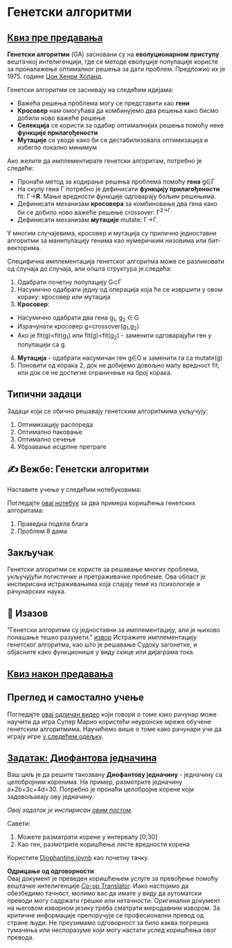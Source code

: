 <!--
CO_OP_TRANSLATOR_METADATA:
{
  "original_hash": "893aa368cb485da704b466a0f3775587",
  "translation_date": "2025-08-25T23:19:09+00:00",
  "source_file": "lessons/6-Other/21-GeneticAlgorithms/README.md",
  "language_code": "sr"
}
-->
# Генетски алгоритми

## [Квиз пре предавања](https://ff-quizzes.netlify.app/en/ai/quiz/41)

**Генетски алгоритми** (GA) засновани су на **еволуционарном приступу** вештачкој интелигенцији, где се методе еволуције популације користе за проналажење оптималног решења за дати проблем. Предложио их је 1975. године [Џон Хенри Холанд](https://wikipedia.org/wiki/John_Henry_Holland).

Генетски алгоритми се заснивају на следећим идејама:

* Важећа решења проблема могу се представити као **гени**
* **Кросовер** нам омогућава да комбинујемо два решења како бисмо добили ново важеће решење
* **Селекција** се користи за одабир оптималнијих решења помоћу неке **функције прилагођености**
* **Мутације** се уводе како би се дестабилизовала оптимизација и избегло локално минимум

Ако желите да имплементирате генетски алгоритам, потребно је следеће:

 * Пронаћи метод за кодирање решења проблема помоћу **гена** g∈Γ
 * На скупу гена Γ потребно је дефинисати **функцију прилагођености** fit: Γ→**R**. Мање вредности функције одговарају бољим решењима.
 * Дефинисати механизам **кросовера** за комбиновање два гена како би се добило ново важеће решење crossover: Γ<sup>2</sub>→Γ.
 * Дефинисати механизам **мутације** mutate: Γ→Γ.

У многим случајевима, кросовер и мутација су прилично једноставни алгоритми за манипулацију генима као нумеричким низовима или бит-векторима.

Специфична имплементација генетског алгоритма може се разликовати од случаја до случаја, али општа структура је следећа:

1. Одабрати почетну популацију G⊂Γ
2. Насумично одабрати једну од операција која ће се извршити у овом кораку: кросовер или мутација
3. **Кросовер**:
  * Насумично одабрати два гена g<sub>1</sub>, g<sub>2</sub> ∈ G
  * Израчунати кросовер g=crossover(g<sub>1</sub>,g<sub>2</sub>)
  * Ако је fit(g)<fit(g<sub>1</sub>) или fit(g)<fit(g<sub>2</sub>) - заменити одговарајући ген у популацији са g.
4. **Мутација** - одабрати насумичан ген g∈G и заменити га са mutate(g)
5. Поновити од корака 2, док не добијемо довољно малу вредност fit, или док се не достигне ограничење на број корака.

## Типични задаци

Задаци који се обично решавају генетским алгоритмима укључују:

1. Оптимизацију распореда
1. Оптимално паковање
1. Оптимално сечење
1. Убрзавање исцрпне претраге

## ✍️ Вежбе: Генетски алгоритми

Наставите учење у следећим нотебуковима:

Погледајте [овај нотебук](../../../../../lessons/6-Other/21-GeneticAlgorithms/Genetic.ipynb) за два примера коришћења генетских алгоритама:

1. Праведна подела блага
1. Проблем 8 дама

## Закључак

Генетски алгоритми се користе за решавање многих проблема, укључујући логистичке и претраживачке проблеме. Ова област је инспирисана истраживањима која спајају теме из психологије и рачунарских наука.

## 🚀 Изазов

"Генетски алгоритми су једноставни за имплементацију, али је њихово понашање тешко разумети." [извор](https://wikipedia.org/wiki/Genetic_algorithm) Истражите имплементацију генетског алгоритма, као што је решавање Судоку загонетке, и објасните како функционише у виду скице или дијаграма тока.

## [Квиз након предавања](https://ff-quizzes.netlify.app/en/ai/quiz/42)

## Преглед и самостално учење

Погледајте [овај одличан видео](https://www.youtube.com/watch?v=qv6UVOQ0F44) који говори о томе како рачунар може научити да игра Супер Марио користећи неуронске мреже обучене генетским алгоритмима. Научићемо више о томе како рачунари уче да играју игре [у следећем одељку](../22-DeepRL/README.md).

## [Задатак: Диофантова једначина](../../../../../lessons/6-Other/21-GeneticAlgorithms/Diophantine.ipynb)

Ваш циљ је да решите такозвану **Диофантову једначину** - једначину са целобројним коренима. На пример, размотрите једначину a+2b+3c+4d=30. Потребно је пронаћи целобројне корене који задовољавају ову једначину.

*Овај задатак је инспирисан [овим постом](https://habr.com/post/128704/).*

Савети:

1. Можете разматрати корене у интервалу [0;30]
1. Као ген, размотрите коришћење листе вредности корена

Користите [Diophantine.ipynb](../../../../../lessons/6-Other/21-GeneticAlgorithms/Diophantine.ipynb) као почетну тачку.

**Одрицање од одговорности**:  
Овај документ је преведен коришћењем услуге за превођење помоћу вештачке интелигенције [Co-op Translator](https://github.com/Azure/co-op-translator). Иако настојимо да обезбедимо тачност, молимо вас да имате у виду да аутоматски преводи могу садржати грешке или нетачности. Оригинални документ на његовом изворном језику треба сматрати меродавним извором. За критичне информације препоручује се професионални превод од стране људи. Не преузимамо одговорност за било каква погрешна тумачења или неспоразуме који могу настати услед коришћења овог превода.